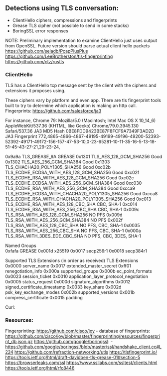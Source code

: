 ## Detections using TLS conversation:
- ClientHello ciphers, compressions and fingerprints
- Grease TLS cipher (not possible to send in some stacks)
- BoringSSL error responses

NOTE: Preliminary implementation to examine ClientHello just uses output from OpenSSL. Future version should parse actual client hello packets
https://github.com/seladb/PcapPlusPlus
https://github.com/LeeBrotherston/tls-fingerprinting
https://github.com/ctz/rustls

### ClientHello

TLS has a ClientHello tcp message sent by the client with the ciphers and extensions it proposes using.

These ciphers vary by platform and even app. There are tls fingerprint tools built to try to determine 
which application is making an http call.
 Fingerprints: https://github.com/salesforce/ja3

For instance, Chrome 79:
Mozilla/5.0 (Macintosh; Intel Mac OS X 10_14_6) AppleWebKit/537.36 (KHTML, like Gecko) Chrome/79.0.3945.130 Safari/537.36
JA3 MD5 Hash	0BE8FDD9423BE87F8FCF9A7349F3AD2D
JA3 Fingerprint	772,4865-4866-4867-49195-49199-49196-49200-52393-52392-49171-49172-156-157-47-53-10,0-23-65281-10-11-35-16-5-13-18-51-45-43-27-21,29-23-24,

0x9a9a   TLS_GREASE_9A   GREASE 
0x1301   TLS_AES_128_GCM_SHA256   Good 
0x1302   TLS_AES_256_GCM_SHA384   Good 
0x1303   TLS_CHACHA20_POLY1305_SHA256   Good 
0xc02b   TLS_ECDHE_ECDSA_WITH_AES_128_GCM_SHA256   Good 
0xc02f   TLS_ECDHE_RSA_WITH_AES_128_GCM_SHA256   Good 
0xc02c   TLS_ECDHE_ECDSA_WITH_AES_256_GCM_SHA384   Good 
0xc030   TLS_ECDHE_RSA_WITH_AES_256_GCM_SHA384   Good 
0xcca9   TLS_ECDHE_ECDSA_WITH_CHACHA20_POLY1305_SHA256   Good 
0xcca8   TLS_ECDHE_RSA_WITH_CHACHA20_POLY1305_SHA256   Good 
0xc013   TLS_ECDHE_RSA_WITH_AES_128_CBC_SHA   CBC, SHA-1 
0xc014   TLS_ECDHE_RSA_WITH_AES_256_CBC_SHA   CBC, SHA-1 
0x009c   TLS_RSA_WITH_AES_128_GCM_SHA256   NO PFS 
0x009d   TLS_RSA_WITH_AES_256_GCM_SHA384   NO PFS 
0x002f   TLS_RSA_WITH_AES_128_CBC_SHA   NO PFS, CBC, SHA-1 
0x0035   TLS_RSA_WITH_AES_256_CBC_SHA   NO PFS, CBC, SHA-1 
0x000a   TLS_RSA_WITH_3DES_EDE_CBC_SHA   NO PFS, CBC, 3DES, SHA-1 

Named Groups	 
0xfafa   GREASE 
0x001d   x25519 
0x0017   secp256r1 
0x0018   secp384r1 

Supported TLS Extensions (in order as received)
TLS Extensions	 
0x0000   server_name 
0x0017   extended_master_secret 
0xff01   renegotiation_info 
0x000a   supported_groups 
0x000b   ec_point_formats 
0x0023   session_ticket 
0x0010   application_layer_protocol_negotiation 
0x0005   status_request 
0x000d   signature_algorithms 
0x0012   signed_certificate_timestamp 
0x0033   key_share 
0x002d   psk_key_exchange_modes 
0x002b   supported_versions 
0x001b   compress_certificate 
0x0015   padding

Curl: 
 
### Resources:

Fingerprinting:
https://github.com/cisco/joy
    - database of fingerprints: https://github.com/cisco/joy/blob/master/fingerprinting/resources/fingerprint_db.json.gz
https://github.com/google/boringssl:
    - https://github.com/google/boringssl/blob/master/ssl/handshake_client.cc#L224
https://github.com/refraction-networking/utls
https://tlsfingerprint.io/
https://tools.ietf.org/html/draft-davidben-tls-grease-01#section-5
https://browserleaks.com/ssl
https://www.ssllabs.com/ssltest/clients.html
https://tools.ietf.org/html/rfc8446
